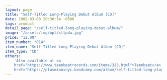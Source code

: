 ```yaml
---
layout: page
title: "Self-Titled Long-Playing Debut Album [CD]"
date: 2002-03-08 20:30:54 -0500
tags: product
detail_page: "/self-titled-long-playing-debut-album/"
image: "/assets/img/opt/stlpda.jpg"
price: "12.00"
item_number: "014"
item_name: "Self-Titled Long-Playing Debut Album [CD]"
item_type: "CD"
others:
    'Also available at <a
    href="https://www.teenbeatrecords.com/items/323.html">Teenbeat</a> and <a
    href="https://plusminusnyc.bandcamp.com/album/self-titled-long-playing-debut-album">Bandcamp</a>'
---
```

